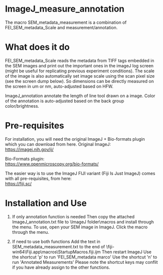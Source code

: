 # ImageJ_measure_annotation
The macro SEM_metadata_measurement is a combination of FEI_SEM_metadata_Scale and measurement/annotation.

# What does it do

FEI_SEM_metadata_Scale reads the metadata from TIFF tags embedded in the SEM images and print out the important ones in the imageJ log screen (might be useful for replicating previous experiment conditions). The scale of the image is also automatically set image scale using the scan pixel size (see the screen dump below). So dimensions can be directly measured on the screen in um or nm, auto-adjusted based on HFW. 

ImageJ_annotation annotate the length of line tool drawn on a image. Color of the annotation is auto-adjusted based on the back group color/brightness.

# Pre-requisites
For installation, you will need the original ImageJ + Bio-formats plugin which you can download from here. 
Original ImageJ:<br/>
https://imagej.nih.gov/ij/

Bio-Formats plugin:<br/>
https://www.openmicroscopy.org/bio-formats/

The easier way is to use the ImageJ FIJI variant (Fiji Is Just ImageJ) comes with all pre-requisites, from here:<br/>
https://fiji.sc/

# Installation and Use
1. If only annotation function is needed
Then copy the attached ImageJ_annotation.txt file to \ImageJ folder\macros and install through the menu. 
To use, open your SEM image in ImageJ. Click the macro through the menu.

2. If need to use both functions 
Add the text in SEM_metadata_measurement.txt to the end of \fiji-win64\Fiji.app\macros\StartupMacros.fiji.ijm
Then restart ImageJ
Use the shortcut 'p' to run 'FEI_SEM_metadata marco'
Use the shortcut 'n' to run 'Annotated Measurements'
Please note the shortcut keys may conflit if you have already assign to the other functions.
